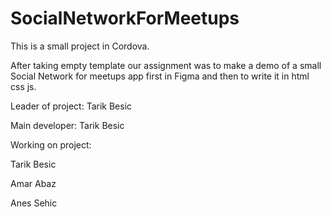 # SocialNetworkForMeetups
This is a small project in Cordova.

After taking empty template our assignment was to make a demo of a small Social Network for meetups app first in Figma and then to write it in html css js.

Leader of project: Tarik Besic

Main developer: Tarik Besic

Working on project:

Tarik Besic

Amar Abaz

Anes Sehic

